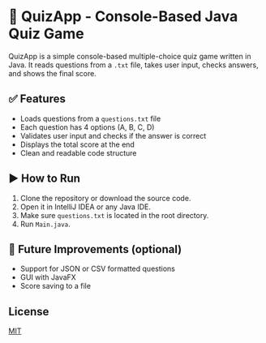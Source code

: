 # 🧠 QuizApp - Console-Based Java Quiz Game

QuizApp is a simple console-based multiple-choice quiz game written in Java. It reads questions from a `.txt` file, takes user input, checks answers, and shows the final score.

## ✅ Features

- Loads questions from a `questions.txt` file
- Each question has 4 options (A, B, C, D)
- Validates user input and checks if the answer is correct
- Displays the total score at the end
- Clean and readable code structure

## ▶️ How to Run

1. Clone the repository or download the source code.
2. Open it in IntelliJ IDEA or any Java IDE.
3. Make sure `questions.txt` is located in the root directory.
4. Run `Main.java`.

## 📌 Future Improvements (optional)
- Support for JSON or CSV formatted questions
- GUI with JavaFX
- Score saving to a file
  
 ## License

[MIT](https://choosealicense.com/licenses/mit/)
